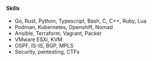 #### Skills

- Go, Rust, Python, Typescript, Bash, C, C++, Ruby, Lua
- Podman, Kubernetes, Openshift, Nomad
- Ansible, Terraform, Vagrant, Packer
- VMware ESXi, KVM
- OSPF, IS-IS, BGP, MPLS
- Security, pentesting, CTFs

